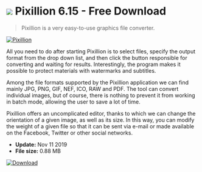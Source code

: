 # ![](https://cdn.softexe.net/static/icon/7/pixillion-8604.png) Pixillion 6.15 - Free Download

> Pixillion is a very easy-to-use graphics file converter.

[![Pixillion](https://gallery.dpcdn.pl/imgc/Tools/90676/g_-_420x350_1.5_-_xedbb7aaa-687d-4142-b44c-45d288204c73.jpg)](https://softexe.net/win/multimedia/other/pixillion:hfRd.html)

All you need to do after starting Pixillion is to select files, specify the output format from the drop down list, and then click the button responsible for converting and waiting for results. Interestingly, the program makes it possible to protect materials with watermarks and subtitles.
 
 Among the file formats supported by the Pixillion application we can find mainly JPG, PNG, GIF, NEF, ICO, RAW and PDF. The tool can convert individual images, but of course, there is nothing to prevent it from working in batch mode, allowing the user to save a lot of time.
 
 Pixillion offers an uncomplicated editor, thanks to which we can change the orientation of a given image, as well as its size. In this way, you can modify the weight of a given file so that it can be sent via e-mail or made available on the Facebook, Twitter or other social networks.


- **Update:** Nov 11 2019
- **File size:** 0.88 MB

[![Download](https://cdn.softexe.net/static/img/download.png)](https://softexe.net/win/multimedia/other/pixillion:hfRd.html)

